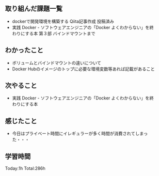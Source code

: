 ## 取り組んだ課題一覧
- dockerで開発環境を構築する Qiita記事作成 投稿済み
- 実践 Docker - ソフトウェアエンジニアの「Docker よくわからない」を終わりにする本 第３部 バインドマウントまで

## わかったこと
- ボリュームとバインドマウントの違いについて
- Docker Hubのイメージのトップに必要な環境変数等あれば記載があること
  
## 次やること
- 実践 Docker - ソフトウェアエンジニアの「Docker よくわからない」を終わりにする本

## 感じたこと
- 今日はプライベート時間にイレギュラーが多く時間が消費されてしまった・・・
  
## 学習時間
Today:1h
Total:286h
